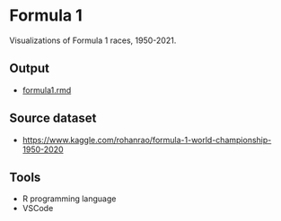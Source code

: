 # Formula 1

Visualizations of Formula 1 races, 1950-2021.

## Output

- [formula1.rmd](./formula1.rmd)

## Source dataset

- https://www.kaggle.com/rohanrao/formula-1-world-championship-1950-2020

## Tools

- R programming language
- VSCode

